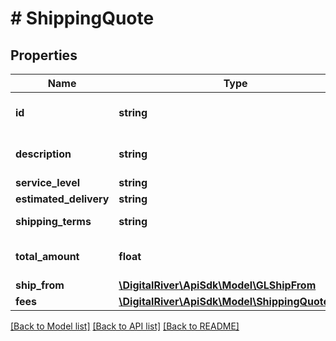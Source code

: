 # # ShippingQuote

## Properties

Name | Type | Description | Notes
------------ | ------------- | ------------- | -------------
**id** | **string** | Shipping quote identifier | [optional]
**description** | **string** | Shipping method description | [optional]
**service_level** | **string** |  | [optional]
**estimated_delivery** | **string** |  | [optional]
**shipping_terms** | **string** | The terms of shipping. | [optional]
**total_amount** | **float** | The shipping amount. | [optional]
**ship_from** | [**\DigitalRiver\ApiSdk\Model\GLShipFrom**](GLShipFrom.md) |  | [optional]
**fees** | [**\DigitalRiver\ApiSdk\Model\ShippingQuoteFees**](ShippingQuoteFees.md) |  | [optional]

[[Back to Model list]](../../README.md#models) [[Back to API list]](../../README.md#endpoints) [[Back to README]](../../README.md)
